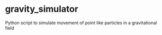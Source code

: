 # gravity_simulator
Python script to simulate movement of point like particles in a gravitational field
